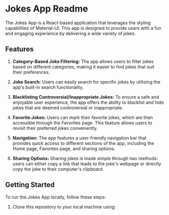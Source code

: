 # Jokes App Readme

The Jokes App is a React-based application that leverages the styling capabilities of Material-UI. This app is designed to provide users with a fun and engaging experience by delivering a wide variety of jokes.

## Features

1. **Category-Based Joke Filtering:** The app allows users to filter jokes based on different categories, making it easier to find jokes that suit their preferences.

2. **Joke Search:** Users can easily search for specific jokes by utilizing the app's built-in search functionality.

3. **Blacklisting Controversial/Inappropriate Jokes:** To ensure a safe and enjoyable user experience, the app offers the ability to blacklist and hide jokes that are deemed controversial or inappropriate.

4. **Favorite Jokes:** Users can mark their favorite jokes, which are then accessible through the Favorites page. This feature allows users to revisit their preferred jokes conveniently.

5. **Navigation:** The app features a user-friendly navigation bar that provides quick access to different sections of the app, including the Home page, Favorites page, and sharing options.

6. **Sharing Options:** Sharing jokes is made simple through two methods: users can either copy a link that leads to the joke's webpage or directly copy the joke to their computer's clipboard.

## Getting Started

To run the Jokes App locally, follow these steps:

1. Clone this repository to your local machine using:
